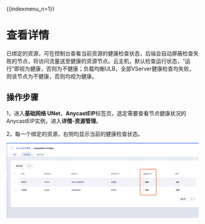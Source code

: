 {{indexmenu_n>1}}

# 查看详情
已绑定的资源，可在控制台查看当前资源的健康检查状态，后端会自动屏蔽检查失败的节点，将访问流量送至健康的资源节点。云主机，默认检查运行状态，“运行”即视为健康，否则为不健康；负载均衡ULB，全部VServer健康检查均失败，则该节点为不健康，否则均视为健康。

## 操作步骤
1，进入**基础网络 UNet**，**AnycastEIP**标签页，选定需要查看节点健康状况的AnycastEIP实例，进入**详情-资源管理**。

2，每一个绑定的资源，右侧均显示当前的健康检查状态。

![](/images/healthcheck.png)

